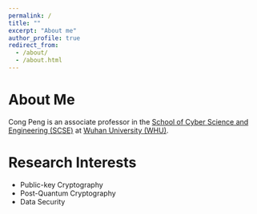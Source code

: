 ```yaml
---
permalink: /
title: ""
excerpt: "About me"
author_profile: true
redirect_from: 
  - /about/
  - /about.html
---
```


# About Me

Cong Peng is an associate professor in the [School of Cyber Science and Engineering (SCSE)](https://cse.whu.edu.cn/) at [Wuhan University (WHU)](https://www.whu.edu.cn/).

# Research Interests

* Public-key Cryptography
* Post-Quantum Cryptography
* Data Security
